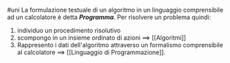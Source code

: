 #uni 
La formulazione testuale di un algoritmo in un linguaggio comprensibile ad un calcolatore è detta ___Programma___.
Per risolvere un problema quindi:
1. individuo un procedimento risolutivo
2. scompongo in un insieme ordinato di azioni $\implies$ [[Algoritmi]]
3. Rappresento i dati dell'algoritmo attraverso un formalismo comprensibile al calcolatore $\implies$ [[Linguaggio di Programmazione]].